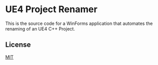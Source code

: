 # UE4 Project Renamer

This is the source code for a WinForms application that automates the renaming of an UE4 C++ Project.

## License

[MIT](LICENSE)
